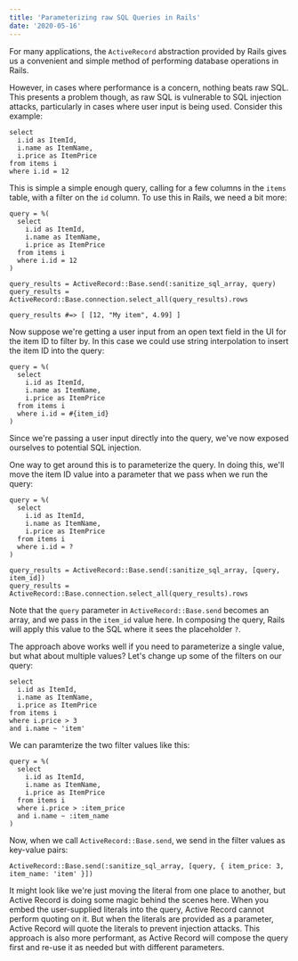 ```yaml
---
title: 'Parameterizing raw SQL Queries in Rails'
date: '2020-05-16'
---
```


For many applications, the `ActiveRecord` abstraction provided by Rails gives us a convenient and simple method of performing database operations in Rails.

However, in cases where performance is a concern, nothing beats raw SQL. This presents a problem though, as raw SQL is vulnerable to SQL injection attacks, particularly in cases where user input is being used. Consider this example:

```
select
  i.id as ItemId,
  i.name as ItemName,
  i.price as ItemPrice
from items i
where i.id = 12
```

This is simple a simple enough query, calling for a few columns in the `items` table, with a filter on the `id` column. To use this in Rails, we need a bit more:

```
query = %(
  select
    i.id as ItemId,
    i.name as ItemName,
    i.price as ItemPrice
  from items i
  where i.id = 12
)

query_results = ActiveRecord::Base.send(:sanitize_sql_array, query)
query_results = ActiveRecord::Base.connection.select_all(query_results).rows

query_results #=> [ [12, "My item", 4.99] ]
```

Now suppose we're getting a user input from an open text field in the UI for the item ID to filter by. In this case we could use string interpolation to insert the item ID into the query:

```
query = %(
  select
    i.id as ItemId,
    i.name as ItemName,
    i.price as ItemPrice
  from items i
  where i.id = #{item_id}
)
```

Since we're passing a user input directly into the query, we've now exposed ourselves to potential SQL injection.

One way to get around this is to parameterize the query. In doing this, we'll move the item ID value into a parameter that we pass when we run the query:

```
query = %(
  select
    i.id as ItemId,
    i.name as ItemName,
    i.price as ItemPrice
  from items i
  where i.id = ?
)

query_results = ActiveRecord::Base.send(:sanitize_sql_array, [query, item_id])
query_results = ActiveRecord::Base.connection.select_all(query_results).rows
```

Note that the `query` parameter in `ActiveRecord::Base.send` becomes an array, and we pass in the `item_id` value here. In composing the query, Rails will apply this value to the SQL where it sees the placeholder `?`.

The approach above works well if you need to parameterize a single value, but what about multiple values? Let's change up some of the filters on our query:

```
select
  i.id as ItemId,
  i.name as ItemName,
  i.price as ItemPrice
from items i
where i.price > 3
and i.name ~ 'item'
```

We can paramterize the two filter values like this:

```
query = %(
  select
    i.id as ItemId,
    i.name as ItemName,
    i.price as ItemPrice
  from items i
  where i.price > :item_price
  and i.name ~ :item_name
)
```

Now, when we call `ActiveRecord::Base.send`, we send in the filter values as key-value pairs:

```
ActiveRecord::Base.send(:sanitize_sql_array, [query, { item_price: 3, item_name: 'item' }])
```

It might look like we're just moving the literal from one place to another, but Active Record is doing some magic behind the scenes here. When you embed the user-supplied literals into the query, Active Record cannot perform quoting on it. But when the literals are provided as a parameter, Active Record will quote the literals to prevent injection attacks. This approach is also more performant, as Active Record will compose the query first and re-use it as needed but with different parameters.
